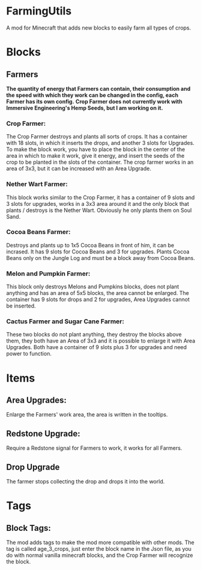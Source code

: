 # FarmingUtils
A mod for Minecraft that adds new blocks to easily farm all types of crops.

# Blocks
## Farmers

**The quantity of energy that Farmers can contain, their consumption and the speed with which they work can be changed in the config, each Farmer has its own config.**
**Crop Farmer does not currently work with Immersive Engineering's Hemp Seeds, but I am working on it.**

### Crop Farmer: 
The Crop Farmer destroys and plants all sorts of crops. It has a container with 18 slots, in which it inserts the drops, and another 3 slots for Upgrades.
To make the block work, you have to place the block in the center of the area in which to make it work, give it energy, and insert the seeds of the crop to be planted in the slots of the container.
The crop farmer works in an area of 3x3, but it can be increased with an Area Upgrade.

### Nether Wart Farmer:
This block works similar to the Crop Farmer, it has a container of 9 slots and 3 slots for upgrades, works in a 3x3 area around it and the only block
that plants / destroys is the Nether Wart. Obviously he only plants them on Soul Sand.

### Cocoa Beans Farmer:
Destroys and plants up to 1x5 Cocoa Beans in front of him, it can be incrased. It has 9 slots for Cocoa Beans and 3 for upgrades. Plants Cocoa Beans only on the Jungle Log and must be a block away from Cocoa Beans.

### Melon and Pumpkin Farmer:
This block only destroys Melons and Pumpkins blocks, does not plant anything and has an area of 5x5 blocks, the area cannot be enlarged. The container
has 9 slots for drops and 2 for upgrades, Area Upgrades cannot be inserted.

### Cactus Farmer and Sugar Cane Farmer:
These two blocks do not plant anything, they destroy the blocks above them, they both have an Area of 3x3 and it is possible to enlarge it
with Area Upgrades. Both have a container of 9 slots plus 3 for upgrades and need power to function.

# Items
## Area Upgrades:
Enlarge the Farmers' work area, the area is written in the tooltips.

## Redstone Upgrade:
Require a Redstone signal for Farmers to work, it works for all Farmers.

## Drop Upgrade
The farmer stops collecting the drop and drops it into the world.

# Tags
## Block Tags:
The mod adds tags to make the mod more compatible with other mods.
The tag is called age_3_crops, just enter the block name in the Json file, as you do with normal vanilla minecraft blocks, and the Crop Farmer will recognize the block.
